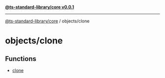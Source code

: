 [**@ts-standard-library/core v0.0.1**](../../README.md)

***

[@ts-standard-library/core](../../modules.md) / objects/clone

# objects/clone

## Functions

- [clone](functions/clone.md)
